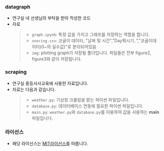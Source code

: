 ### datagraph

- 연구실 내 선생님의 부탁을 받아 작성한 코드
- 자료
  > - `graph.ipynb`: 특정 값을 가지고 그래프를 저장하는 역할을 합니다.
  > - `snoring.csv`: 코골이 데이터, "날짜 및 시간","Day뭐시기..","코골이데이터(0~의 실수값)"로 분리되어있음
  > - `img`: plotting graph가 저장될 폴더입니다. 파일들은 전부 figure2, figure3와 같이 저장됩니다.

### scraping

- 연구실 중등사사교육에 사용한 자료입니다.
- 자료는 다음과 같습니다.
  > - `weather.py`: 기상청 크롤링을 맡는 파이썬 파일입니다.
  > - `database.py`: 데이터베이스 연동에 필요한 파이썬 파일입니다.
  > - `main.py`: `weather.py`와 `database.py`를 이용하여 값을 사용하는 **main** 파일입니다.

### 라이선스

- 해당 라이선스는 [MIT라이선스](/LICENSE)를 따릅니다.
